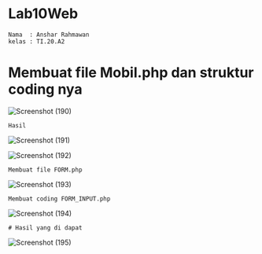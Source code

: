 # Lab10Web

    Nama  : Anshar Rahmawan
    kelas : TI.20.A2
    
# Membuat file Mobil.php dan struktur coding nya

![Screenshot (190)](https://user-images.githubusercontent.com/72779594/170856651-0826b7a0-22dc-4087-aff9-cbabace0a932.png)

    Hasil
    
![Screenshot (191)](https://user-images.githubusercontent.com/72779594/170856684-e94d4d78-12f1-4eee-8bc0-c9e2adbf5c9a.png)
    
![Screenshot (192)](https://user-images.githubusercontent.com/72779594/170856695-66006257-a154-42e8-ad23-6ea3bf6cb323.png)

    Membuat file FORM.php
    
![Screenshot (193)](https://user-images.githubusercontent.com/72779594/170856721-72071f6d-ae5c-4395-b96a-7d886dd5fa5c.png)

    Membuat coding FORM_INPUT.php
    
![Screenshot (194)](https://user-images.githubusercontent.com/72779594/170856744-cde5cd63-d286-4596-b33b-11e80933c788.png)

    # Hasil yang di dapat
    
![Screenshot (195)](https://user-images.githubusercontent.com/72779594/170856764-db70089a-e371-4e13-96b5-207e4d178acb.png)

    
    
    
    
    
    
    
    
    
    
    
    
    
   
